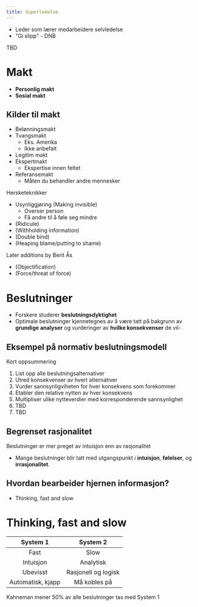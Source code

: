 ```yaml
---
title: Superledelse
---
```

- Leder som lærer medarbeidere selvledelse
- "Gi slipp" - DNB

TBD

# Makt

- **Personlig makt**
- **Sosial makt**

## Kilder til makt

- Belønningsmakt
- Tvangsmakt
  - Eks. Amerika
  - Ikke anbefalt
- Legitim makt
- Ekspertmakt
  - Ekspertise innen feltet
- Referansemakt
  - Måten du behandler andre mennesker

Hersketeknikker

- Usynliggjøring (Making invisible)
  - Overser person
  - Få andre til å føle seg mindre
- (Ridicule)
- (Withholding information)
- (Double bind)
- (Heaping blame/putting to shame)

Later additions by Berit Ås

- (Objectification)
- (Force/threat of force)

# Beslutninger

- Forskere studerer **beslutningsdyktighet**
- Optimale beslutninger kjennetegnes av å være tatt på bakgrunn av **grundige analyser** og vurderinger av **hvilke konsekvenser** de vil-

## Eksempel på normativ beslutningsmodell

Kort oppsummering

1. List opp alle beslutningsalternativer
2. Utred konsekvenser av hvert alternativer
3. Vurder sannsynligviheten for hver konsekvens som forekommer
4. Etabler den relative nytten av hver konsekvens
5. Multipliser ulike nytteverdier med korresponderende sannsynlighet
6. TBD
7. TBD

## Begrenset rasjonalitet

Beslutninger er mer preget av intuisjon enn av rasjonalitet

- Mange beslutninger blir tatt med utgangspunkt i **intuisjon**, **følelser**, og **irrasjonalitet**.

## Hvordan bearbeider hjernen informasjon?

- Thinking, fast and slow

# Thinking, fast and slow

System 1 | System 2
:---: | :---:
Fast | Slow
Intuisjon | Analytisk
Ubevisst | Rasjonell og logisk
Automatisk, kjapp | Må kobles på

Kahneman mener 50% av alle beslutninger tas med System 1
